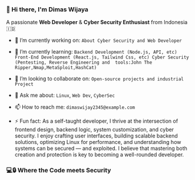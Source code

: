 ### 👋 Hi there, I'm Dimas Wijaya
A passionate **Web Developer** & **Cyber Security Enthusiast** from Indonesia 🇮🇩

- 🔭 I’m currently working on: `About Cyber Security and Web Developer`
- 🌱 I’m currently learning: `Backend Development (Node.js, API, etc)
Front-End Development (React.js, Tailwind Css, etc)
Cyber Security (Pentesting, Reverse Engineering and 
tools:John The Ripper,Nmap,MetaSploit,HashCat)`

- 👯 I’m looking to collaborate on: `Open-source projects and industrial Project`
- 💬 Ask me about: `Linux`, `Web Dev`, `CyberSec`
- 📫 How to reach me: `dimaswijay2345@example.com`


- ⚡ Fun fact: As a self-taught developer, I thrive at the intersection of frontend design, backend logic, system customization, and cyber security. I enjoy crafting user interfaces, building scalable backend solutions, optimizing Linux for performance, and understanding how systems can be secured — and exploited. I believe that mastering both creation and protection is key to becoming a well-rounded developer.

### 💻🔒 Where the **Code** meets **Security**


